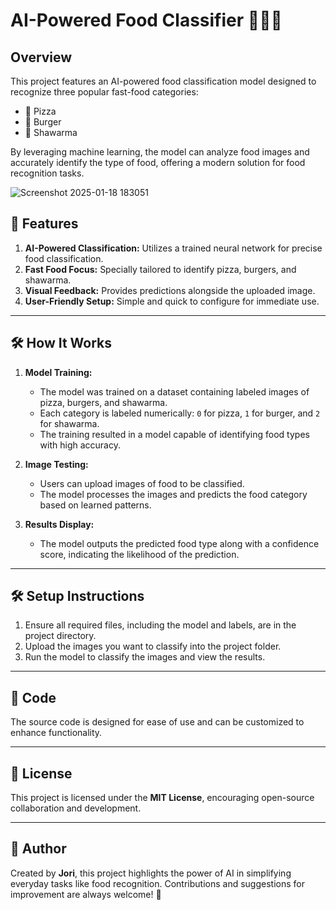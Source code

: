 # **AI-Powered Food Classifier** 🍕🍔🌯

## **Overview**
This project features an AI-powered food classification model designed to recognize three popular fast-food categories:

- 🍕 Pizza
- 🍔 Burger
- 🌯 Shawarma

By leveraging machine learning, the model can analyze food images and accurately identify the type of food, offering a modern solution for food recognition tasks.

![Screenshot 2025-01-18 183051](https://github.com/user-attachments/assets/ce3c3a0d-952c-43c3-8d74-5150d78c348a)


## **🚀 Features**
1. **AI-Powered Classification:** Utilizes a trained neural network for precise food classification.
2. **Fast Food Focus:** Specially tailored to identify pizza, burgers, and shawarma.
3. **Visual Feedback:** Provides predictions alongside the uploaded image.
4. **User-Friendly Setup:** Simple and quick to configure for immediate use.

---

## **🛠️ How It Works**
1. **Model Training:** 
   - The model was trained on a dataset containing labeled images of pizza, burgers, and shawarma. 
   - Each category is labeled numerically: `0` for pizza, `1` for burger, and `2` for shawarma.
   - The training resulted in a model capable of identifying food types with high accuracy.

2. **Image Testing:**
   - Users can upload images of food to be classified.
   - The model processes the images and predicts the food category based on learned patterns.

3. **Results Display:**
   - The model outputs the predicted food type along with a confidence score, indicating the likelihood of the prediction.

---

## **🛠️ Setup Instructions**
1. Ensure all required files, including the model and labels, are in the project directory.
2. Upload the images you want to classify into the project folder.
3. Run the model to classify the images and view the results.

---

## **📂 Code**
The source code is designed for ease of use and can be customized to enhance functionality.

---

## **📝 License**
This project is licensed under the **MIT License**, encouraging open-source collaboration and development.

---

## **👤 Author**
Created by **Jori**, this project highlights the power of AI in simplifying everyday tasks like food recognition. Contributions and suggestions for improvement are always welcome! 🌟
